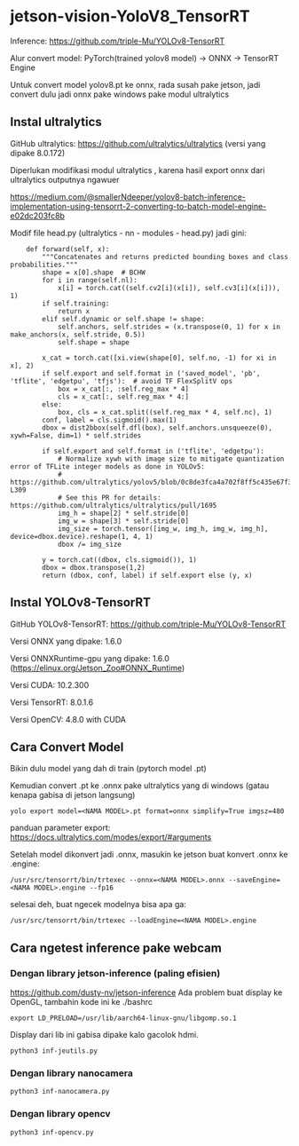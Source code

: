 # jetson-vision-YoloV8_TensorRT
Inference: https://github.com/triple-Mu/YOLOv8-TensorRT

Alur convert model:  PyTorch(trained yolov8 model) -> ONNX -> TensorRT Engine

Untuk convert model yolov8.pt ke onnx, rada susah pake jetson, jadi convert dulu jadi onnx pake windows pake modul ultralytics

## Instal ultralytics
GitHub ultralytics: https://github.com/ultralytics/ultralytics (versi yang dipake 8.0.172)

Diperlukan modifikasi modul ultralytics , karena hasil export onnx dari ultralytics outputnya ngawuer

https://medium.com/@smallerNdeeper/yolov8-batch-inference-implementation-using-tensorrt-2-converting-to-batch-model-engine-e02dc203fc8b

Modif file head.py (ultralytics - nn - modules - head.py) jadi gini:
```
    def forward(self, x):
        """Concatenates and returns predicted bounding boxes and class probabilities."""
        shape = x[0].shape  # BCHW
        for i in range(self.nl):
            x[i] = torch.cat((self.cv2[i](x[i]), self.cv3[i](x[i])), 1)
        if self.training:
            return x
        elif self.dynamic or self.shape != shape:
            self.anchors, self.strides = (x.transpose(0, 1) for x in make_anchors(x, self.stride, 0.5))
            self.shape = shape

        x_cat = torch.cat([xi.view(shape[0], self.no, -1) for xi in x], 2)
        if self.export and self.format in ('saved_model', 'pb', 'tflite', 'edgetpu', 'tfjs'):  # avoid TF FlexSplitV ops
            box = x_cat[:, :self.reg_max * 4]
            cls = x_cat[:, self.reg_max * 4:]
        else:
            box, cls = x_cat.split((self.reg_max * 4, self.nc), 1)
        conf, label = cls.sigmoid().max(1)
        dbox = dist2bbox(self.dfl(box), self.anchors.unsqueeze(0), xywh=False, dim=1) * self.strides

        if self.export and self.format in ('tflite', 'edgetpu'):
            # Normalize xywh with image size to mitigate quantization error of TFLite integer models as done in YOLOv5:
            # https://github.com/ultralytics/yolov5/blob/0c8de3fca4a702f8ff5c435e67f378d1fce70243/models/tf.py#L307-L309
            # See this PR for details: https://github.com/ultralytics/ultralytics/pull/1695
            img_h = shape[2] * self.stride[0]
            img_w = shape[3] * self.stride[0]
            img_size = torch.tensor([img_w, img_h, img_w, img_h], device=dbox.device).reshape(1, 4, 1)
            dbox /= img_size

        y = torch.cat((dbox, cls.sigmoid()), 1)
        dbox = dbox.transpose(1,2)
        return (dbox, conf, label) if self.export else (y, x)
```

## Instal YOLOv8-TensorRT
GitHub YOLOv8-TensorRT: https://github.com/triple-Mu/YOLOv8-TensorRT

Versi ONNX yang dipake: 1.6.0

Versi ONNXRuntime-gpu yang dipake: 1.6.0 (https://elinux.org/Jetson_Zoo#ONNX_Runtime)

Versi CUDA: 10.2.300

Versi TensorRT: 8.0.1.6

Versi OpenCV: 4.8.0 with CUDA

## Cara Convert Model
Bikin dulu model yang dah di train (pytorch model .pt)

Kemudian convert .pt ke .onnx pake ultralytics yang di windows (gatau kenapa gabisa di jetson langsung)
```
yolo export model=<NAMA MODEL>.pt format=onnx simplify=True imgsz=480
```
panduan parameter export: https://docs.ultralytics.com/modes/export/#arguments

Setelah model dikonvert jadi .onnx, masukin ke jetson buat konvert .onnx ke .engine:
```
/usr/src/tensorrt/bin/trtexec --onnx=<NAMA MODEL>.onnx --saveEngine=<NAMA MODEL>.engine --fp16
```

selesai deh, buat ngecek modelnya bisa apa ga:
```
/usr/src/tensorrt/bin/trtexec --loadEngine=<NAMA MODEL>.engine
```

## Cara ngetest inference pake webcam

### Dengan library jetson-inference (paling efisien)
https://github.com/dusty-nv/jetson-inference
Ada problem buat display ke OpenGL, tambahin kode ini ke ./bashrc
```
export LD_PRELOAD=/usr/lib/aarch64-linux-gnu/libgomp.so.1
```
Display dari lib ini gabisa dipake kalo gacolok hdmi.
```
python3 inf-jeutils.py
```

### Dengan library nanocamera
```
python3 inf-nanocamera.py
```
### Dengan library opencv
```
python3 inf-opencv.py
```
